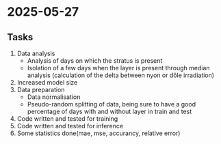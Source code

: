 # 2025-05-27

## Tasks

1. Data analysis
    - Analysis of days on which the stratus is present 
    - Isolation of a few days when the layer is present through median analysis (calculation of the delta between nyon or dôle irradiation)
2. Increased model size
3. Data preparation 
    - Data normalisation
    - Pseudo-random splitting of data, being sure to have a good percentage of days with and without layer in train and test
4. Code written and tested for training 
5. Code written and tested for inference
6. Some statistics done(mae, mse, accurancy, relative error)
